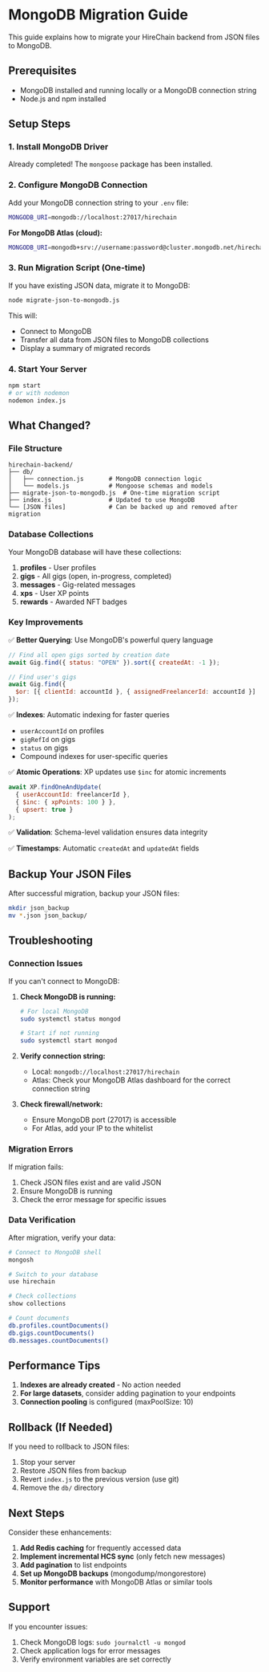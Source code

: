 # MongoDB Migration Guide

This guide explains how to migrate your HireChain backend from JSON files to MongoDB.

## Prerequisites

- MongoDB installed and running locally or a MongoDB connection string
- Node.js and npm installed

## Setup Steps

### 1. Install MongoDB Driver

Already completed! The `mongoose` package has been installed.

### 2. Configure MongoDB Connection

Add your MongoDB connection string to your `.env` file:

```bash
MONGODB_URI=mongodb://localhost:27017/hirechain
```

**For MongoDB Atlas (cloud):**
```bash
MONGODB_URI=mongodb+srv://username:password@cluster.mongodb.net/hirechain?retryWrites=true&w=majority
```

### 3. Run Migration Script (One-time)

If you have existing JSON data, migrate it to MongoDB:

```bash
node migrate-json-to-mongodb.js
```

This will:
- Connect to MongoDB
- Transfer all data from JSON files to MongoDB collections
- Display a summary of migrated records

### 4. Start Your Server

```bash
npm start
# or with nodemon
nodemon index.js
```

## What Changed?

### File Structure
```
hirechain-backend/
├── db/
│   ├── connection.js       # MongoDB connection logic
│   └── models.js           # Mongoose schemas and models
├── migrate-json-to-mongodb.js  # One-time migration script
├── index.js                # Updated to use MongoDB
└── [JSON files]            # Can be backed up and removed after migration
```

### Database Collections

Your MongoDB database will have these collections:

1. **profiles** - User profiles
2. **gigs** - All gigs (open, in-progress, completed)
3. **messages** - Gig-related messages
4. **xps** - User XP points
5. **rewards** - Awarded NFT badges

### Key Improvements

✅ **Better Querying**: Use MongoDB's powerful query language
```javascript
// Find all open gigs sorted by creation date
await Gig.find({ status: "OPEN" }).sort({ createdAt: -1 });

// Find user's gigs
await Gig.find({ 
  $or: [{ clientId: accountId }, { assignedFreelancerId: accountId }] 
});
```

✅ **Indexes**: Automatic indexing for faster queries
- `userAccountId` on profiles
- `gigRefId` on gigs
- `status` on gigs
- Compound indexes for user-specific queries

✅ **Atomic Operations**: XP updates use `$inc` for atomic increments
```javascript
await XP.findOneAndUpdate(
  { userAccountId: freelancerId },
  { $inc: { xpPoints: 100 } },
  { upsert: true }
);
```

✅ **Validation**: Schema-level validation ensures data integrity

✅ **Timestamps**: Automatic `createdAt` and `updatedAt` fields

## Backup Your JSON Files

After successful migration, backup your JSON files:

```bash
mkdir json_backup
mv *.json json_backup/
```

## Troubleshooting

### Connection Issues

If you can't connect to MongoDB:

1. **Check MongoDB is running:**
   ```bash
   # For local MongoDB
   sudo systemctl status mongod
   
   # Start if not running
   sudo systemctl start mongod
   ```

2. **Verify connection string:**
   - Local: `mongodb://localhost:27017/hirechain`
   - Atlas: Check your MongoDB Atlas dashboard for the correct connection string

3. **Check firewall/network:**
   - Ensure MongoDB port (27017) is accessible
   - For Atlas, add your IP to the whitelist

### Migration Errors

If migration fails:

1. Check JSON files exist and are valid JSON
2. Ensure MongoDB is running
3. Check the error message for specific issues

### Data Verification

After migration, verify your data:

```bash
# Connect to MongoDB shell
mongosh

# Switch to your database
use hirechain

# Check collections
show collections

# Count documents
db.profiles.countDocuments()
db.gigs.countDocuments()
db.messages.countDocuments()
```

## Performance Tips

1. **Indexes are already created** - No action needed
2. **For large datasets**, consider adding pagination to your endpoints
3. **Connection pooling** is configured (maxPoolSize: 10)

## Rollback (If Needed)

If you need to rollback to JSON files:

1. Stop your server
2. Restore JSON files from backup
3. Revert `index.js` to the previous version (use git)
4. Remove the `db/` directory

## Next Steps

Consider these enhancements:

1. **Add Redis caching** for frequently accessed data
2. **Implement incremental HCS sync** (only fetch new messages)
3. **Add pagination** to list endpoints
4. **Set up MongoDB backups** (mongodump/mongorestore)
5. **Monitor performance** with MongoDB Atlas or similar tools

## Support

If you encounter issues:
1. Check MongoDB logs: `sudo journalctl -u mongod`
2. Check application logs for error messages
3. Verify environment variables are set correctly
